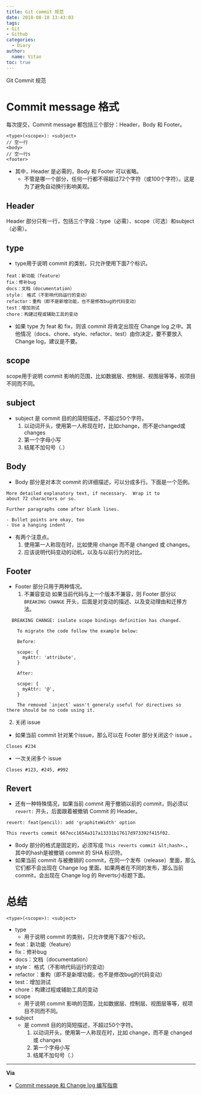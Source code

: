```yaml
---
title: Git commit 规范
date: 2018-08-10 13:43:03
tags:
- Git
- Github
categories:
  - Diary
author:
  name: Vitan
toc: true
---
```

Git Commit 规范
<!--more-->
# Commit message 格式
每次提交，Commit message 都包括三个部分：Header，Body 和 Footer。
```git
<type>(<scope>): <subject>
// 空一行
<body>
// 空一行s
<footer>
```
  - 其中，Header 是必需的，Body 和 Footer 可以省略。
    - 不管是哪一个部分，任何一行都不得超过72个字符（或100个字符）。这是为了避免自动换行影响美观。

## Header
Header 部分只有一行，包括三个字段：type（必需）、scope（可选）和subject（必需）。

## type
- type用于说明 commit 的类别，只允许使用下面7个标识。

```
feat：新功能（feature）
fix：修补bug
docs：文档（documentation）
style： 格式（不影响代码运行的变动）
refactor：重构（即不是新增功能，也不是修改bug的代码变动）
test：增加测试
chore：构建过程或辅助工具的变动
```
  - 如果 type 为 feat 和 fix，则该 commit 将肯定出现在 Change log 之中。其他情况（docs、chore、style、refactor、test）由你决定，要不要放入 Change log，建议是不要。

## scope
scope用于说明 commit 影响的范围，比如数据层、控制层、视图层等等，视项目不同而不同。

## subject
- subject 是 commit 目的的简短描述，不超过50个字符。
    1. 以动词开头，使用第一人称现在时，比如change，而不是changed或changes
    2. 第一个字母小写
    3. 结尾不加句号（.）


## Body
- Body 部分是对本次 commit 的详细描述，可以分成多行。下面是一个范例。

```
More detailed explanatory text, if necessary.  Wrap it to
about 72 characters or so.

Further paragraphs come after blank lines.

- Bullet points are okay, too
- Use a hanging indent
```
  - 有两个注意点。
    1. 使用第一人称现在时，比如使用 change 而不是 changed 或 changes。
    2. 应该说明代码变动的动机，以及与以前行为的对比。

## Footer
- Footer 部分只用于两种情况。
  1. 不兼容变动
  如果当前代码与上一个版本不兼容，则 Footer 部分以 `BREAKING CHANGE` 开头，后面是对变动的描述、以及变动理由和迁移方法。

```
  BREAKING CHANGE: isolate scope bindings definition has changed.

    To migrate the code follow the example below:

    Before:

    scope: {
      myAttr: 'attribute',
    }

    After:

    scope: {
      myAttr: '@',
    }

    The removed `inject` wasn't generaly useful for directives so there should be no code using it.
  ```

2. 关闭 issue
- 如果当前 commit 针对某个issue，那么可以在 Footer 部分关闭这个 issue 。

```git
Closes #234
```

- 一次关闭多个 issue

```git
Closes #123, #245, #992
```

## Revert
- 还有一种特殊情况，如果当前 commit 用于撤销以前的 commit，则必须以 `revert:` 开头，后面跟着被撤销 Commit 的 Header。

```
revert: feat(pencil): add 'graphiteWidth' option

This reverts commit 667ecc1654a317a13331b17617d973392f415f02.
```
  - Body 部分的格式是固定的，必须写成 `This reverts commit &lt;hash>.`，其中的hash是被撤销 commit 的 SHA 标识符。
  - 如果当前 commit 与被撤销的 commit，在同一个发布（release）里面，那么它们都不会出现在 Change log 里面。如果两者在不同的发布，那么当前 commit，会出现在 Change log 的 Reverts小标题下面。

# 总结
```git 公式
<type>(<scope>): <subject>
```

- type
  - 用于说明 commit 的类别，只允许使用下面7个标识。
- feat：新功能（feature）
- fix：修补bug
- docs：文档（documentation）
- style： 格式（不影响代码运行的变动）
- refactor：重构（即不是新增功能，也不是修改bug的代码变动）
- test：增加测试
- chore：构建过程或辅助工具的变动
- scope
  - 用于说明 commit 影响的范围，比如数据层、控制层、视图层等等，视项目不同而不同。
- subject
  - 是 commit 目的的简短描述，不超过50个字符。
    1. 以动词开头，使用第一人称现在时，比如 change，而不是 changed 或 changes
    2. 第一个字母小写
    3. 结尾不加句号（.）

---
**Via**
- [Commit message 和 Change log 编写指南](http://www.ruanyifeng.com/blog/2016/01/commit_message_change_log.html)
